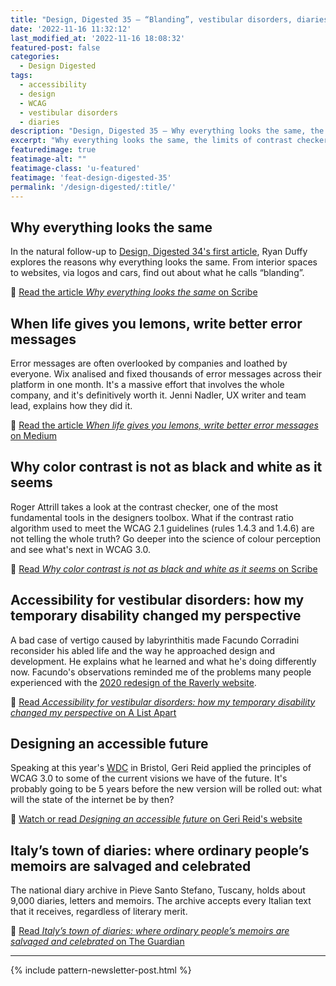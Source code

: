 ```yaml
---
title: "Design, Digested 35 – “Blanding”, vestibular disorders, diaries"
date: '2022-11-16 11:32:12'
last_modified_at: '2022-11-16 18:08:32'
featured-post: false
categories:
  - Design Digested
tags:
  - accessibility
  - design
  - WCAG
  - vestibular disorders
  - diaries
description: "Design, Digested 35 – Why everything looks the same, the limits of contrast checkers, changing perspectives over accessibility and more."
excerpt: "Why everything looks the same, the limits of contrast checkers, changing perspectives over accessibility and more."
featuredimage: true
featimage-alt: ""
featimage-class: 'u-featured'
featimage: 'feat-design-digested-35'
permalink: '/design-digested/:title/'
---
```

## Why everything looks the same

In the natural follow-up to [Design, Digested 34's first article](https://silviamaggidesign.com/design-digested/design-digested-34/ "Read the previous issue"), Ryan Duffy explores the reasons why everything looks the same. From interior spaces to websites, via logos and cars, find out about what he calls “blanding”.

🔗 [Read the article _Why everything looks the same_ on Scribe](https://scribe.rip/knowable/why-everything-looks-the-same-bad80133dd6e)

## When life gives you lemons, write better error messages

Error messages are often overlooked by companies and loathed by everyone. Wix analised and fixed thousands of error messages across their platform in one month. It's a massive effort that involves the whole company, and it's definitively worth it. Jenni Nadler, UX writer and team lead, explains how they did it.

🔗 [Read the article _When life gives you lemons, write better error messages_ on Medium](https://wix-ux.com/when-life-gives-you-lemons-write-better-error-messages-46c5223e1a2f)

## Why color contrast is not as black and white as it seems

Roger Attrill takes a look at the contrast checker, one of the most fundamental tools in the designers toolbox. What if the contrast ratio algorithm used to meet the WCAG 2.1 guidelines (rules 1.4.3 and 1.4.6) are not telling the whole truth? Go deeper into the science of colour perception and see what's next in WCAG 3.0.

🔗 [Read _Why color contrast is not as black and white as it seems_ on Scribe](https://scribe.rip/@think_ui/why-color-contrast-is-not-as-black-and-white-as-it-seems-94197a72b005)

## Accessibility for vestibular disorders: how my temporary disability changed my perspective

A bad case of vertigo caused by labyrinthitis made Facundo Corradini reconsider his abled life and the way he approached design and development. He explains what he learned and what he's doing differently now. Facundo's observations reminded me of the problems many people experienced with the [2020 redesign of the Raverly website](https://silviamaggidesign.com/design/ravelry-rebranding/ "read the blog post on my website").

🔗 [Read _Accessibility for vestibular disorders: how my temporary disability changed my perspective_ on A List Apart](http://alistapart.com/article/accessibility-for-vestibular/)

## Designing an accessible future

Speaking at this year's [WDC](https://webdevconf.com/events/2022/schedule/) in Bristol, Geri Reid applied the principles of WCAG 3.0 to some of the current visions we have of the future. It's probably going to be 5 years before the new version will be rolled out: what will the state of the internet be by then? 

🔗 [Watch or read _Designing an accessible future_ on Geri Reid's website](https://www.gerireid.com/designing-an-accessible-future.html)

## Italy’s town of diaries: where ordinary people’s memoirs are salvaged and celebrated

The national diary archive in Pieve Santo Stefano, Tuscany, holds about 9,000 diaries, letters and memoirs. The archive accepts every Italian text that it receives, regardless of literary merit.

🔗 [Read _Italy’s town of diaries: where ordinary people’s memoirs are salvaged and celebrated_ on The Guardian](https://www.theguardian.com/books/2022/jun/24/italys-town-of-diaries-where-ordinary-peoples-memoirs-are-salvaged-and-celebrated)

---

{% include pattern-newsletter-post.html %}